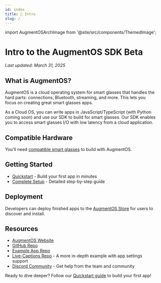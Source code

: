 ```yaml
---
id: index
title: 👋 Intro
slug: /
---
```


import AugmentOSArchImage from '@site/src/components/ThemedImage';

# Intro to the AugmentOS SDK Beta

*Last updated: March 31, 2025*

## What is AugmentOS?

AugmentOS is a cloud operating system for smart glasses that handles the hard parts: connections, Bluetooth, streaming, and more. This lets you focus on creating great smart glasses apps.

<AugmentOSArchImage width="100%" />

As a Cloud OS, you can write apps in JavaScript/TypeScript (with Python coming soon) and use our SDK to build for smart glasses. Our SDK enables you to access smart glasses I/O with low latency from a cloud application.

## Compatible Hardware

You'll need [compatible smart glasses](https://augmentos.org/glasses/) to build with AugmentOS.

## Getting Started

- [Quickstart](quickstart) - Build your first app in minutes
- [Complete Setup](getting-started) - Detailed step-by-step guide

## Deployment

Developers can deploy finished apps to the [AugmentOS Store](https://appstore.augmentos.org) for users to discover and install.

## Resources

- [AugmentOS Website](https://augmentos.org)
- [GitHub Repo](https://github.com/AugmentOS-Community/AugmentOS)
- [Example App Repo](https://github.com/AugmentOS-Community/AugmentOS-Cloud-Example-App)
- [Live-Captions Repo](https://github.com/AugmentOS-Community/LiveCaptionsOnSmartGlasses) - A more in-depth example with app settings support
- [Discord Community](https://discord.gg/5ukNvkEAqT) - Get help from the team and community

Ready to dive deeper? Follow our [Quickstart guide](quickstart) to build your first app!